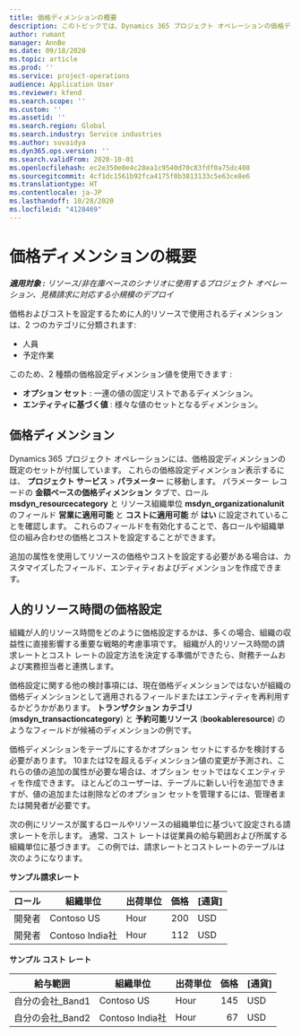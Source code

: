 ```yaml
---
title: 価格ディメンションの概要
description: このトピックでは、Dynamics 365 プロジェクト オペレーションの価格ディメンションについて説明します。
author: rumant
manager: AnnBe
ms.date: 09/18/2020
ms.topic: article
ms.prod: ''
ms.service: project-operations
audience: Application User
ms.reviewer: kfend
ms.search.scope: ''
ms.custom: ''
ms.assetid: ''
ms.search.region: Global
ms.search.industry: Service industries
ms.author: suvaidya
ms.dyn365.ops.version: ''
ms.search.validFrom: 2020-10-01
ms.openlocfilehash: ec2e350e0e4c28ea1c9540d70c83fdf0a75dc408
ms.sourcegitcommit: 4cf1dc1561b92fca4175f0b3813133c5e63ce8e6
ms.translationtype: HT
ms.contentlocale: ja-JP
ms.lasthandoff: 10/28/2020
ms.locfileid: "4128469"
---
```

# <a name="pricing-dimensions-overview"></a>価格ディメンションの概要

_**適用対象 :** リソース/非在庫ベースのシナリオに使用するプロジェクト オペレーション、見積請求に対応する小規模のデプロイ_

価格およびコストを設定するために人的リソースで使用されるディメンションは、2 つのカテゴリに分類されます:

- 人員
- 予定作業

このため、2 種類の価格設定ディメンション値を使用できます :

- **オプション セット** : 一連の値の固定リストであるディメンション。
- **エンティティに基づく値** : 様々な値のセットとなるディメンション。

## <a name="pricing-dimensions"></a>価格ディメンション

Dynamics 365 プロジェクト オペレーションには、価格設定ディメンションの既定のセットが付属しています。 これらの価格設定ディメンション表示するには、 **プロジェクト サービス** > **パラメーター** に移動します。 パラメーター レコードの **金額ベースの価格ディメンション** タブで、ロール **msdyn_resourcecategory** と リソース組織単位 **msdyn_organizationalunit** のフィールド **営業に適用可能** と **コストに適用可能** が **はい** に設定されていることを確認します。 これらのフィールドを有効化することで、各ロールや組織単位の組み合わせの価格とコストを設定することができます。

追加の属性を使用してリソースの価格やコストを設定する必要がある場合は、カスタマイズしたフィールド、エンティティおよびディメンションを作成できます。

## <a name="pricing-human-resource-time"></a>人的リソース時間の価格設定
組織が人的リソース時間をどのように価格設定するかは、多くの場合、組織の収益性に直接影響する重要な戦略的考慮事項です。 組織が人的リソース時間の請求レートとコスト レートの設定方法を決定する準備ができたら、財務チームおよび実務担当者と連携します。

価格設定に関する他の検討事項には、現在価格ディメンションではないが組織の価格ディメンションとして適用されるフィールドまたはエンティティを再利用するかどうかがあります。 **トランザクション カテゴリ** (**msdyn_transactioncategory**) と **予約可能リソース** (**bookableresource**) のようなフィールドが候補のディメンションの例です。 

価格ディメンションをテーブルにするかオプション セットにするかを検討する必要があります。 10または12を超えるディメンション値の変更が予測され、これらの値の追加の属性が必要な場合は、オプション セットではなくエンティティを作成できます。 ほとんどのユーザーは、テーブルに新しい行を追加できますが、値の追加または削除などのオプション セットを管理するには、管理者または開発者が必要です。

次の例にリソースが属するロールやリソースの組織単位に基づいて設定される請求レートを示します。 通常、コスト レートは従業員の給与範囲および所属する組織単位に基づきます。 この例では、請求レートとコストレートのテーブルは次のようになります。

**サンプル請求レート**

| ロール        | 組織単位    |出荷単位      |価格      |[通貨]  |
| ------------|-------------|----------|----------:|----------|
| 開発者   | Contoso US  |Hour | 200|USD     |
| 開発者   | Contoso India社 |Hour|   112|USD     |


**サンプル コスト レート**

| 給与範囲     | 組織単位    |出荷単位      |価格      |[通貨]  |
| ----------------|-------------|----------|----------:|----------|
| 自分の会社_Band1 | Contoso US  |Hour | 145|USD     |
| 自分の会社_Band2 | Contoso India社 |Hour|   67|USD     |
